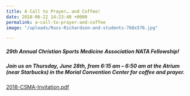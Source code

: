 ```yaml
---
title: A Call to Prayer… and Coffee!
date: 2018-06-22 14:23:40 +0000
permalink: a-call-to-prayer-and-coffee
image: "/uploads/Russ-Richardson-and-students-768x576.jpg"

---
```

##### **29th Annual Christian Sports Medicine Association NATA Fellowship!**

##### **Join us on Thursday, June 28th, from 6:15 am – 6:50 am at the Atrium (near Starbucks) in the Morial Convention Center for coffee and prayer.** 

[2018-CSMA-Invitation.pdf](http://aiasportsperformance.org/wp-content/uploads/2018/06/2018-CSMA-Invitation.pdf "Click here for an Invitation")